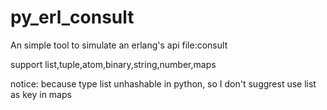 # py_erl_consult
An simple tool to simulate an erlang's api file:consult

support list,tuple,atom,binary,string,number,maps

notice: because type list unhashable in python, so I don't suggrest use list as key in maps
